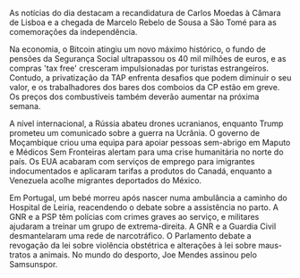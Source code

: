 As notícias do dia destacam a recandidatura de Carlos Moedas à Câmara de Lisboa e a chegada de Marcelo Rebelo de Sousa a São Tomé para as comemorações da independência.

Na economia, o Bitcoin atingiu um novo máximo histórico, o fundo de pensões da Segurança Social ultrapassou os 40 mil milhões de euros, e as compras 'tax free' cresceram impulsionadas por turistas estrangeiros. Contudo, a privatização da TAP enfrenta desafios que podem diminuir o seu valor, e os trabalhadores dos bares dos comboios da CP estão em greve. Os preços dos combustíveis também deverão aumentar na próxima semana.

A nível internacional, a Rússia abateu drones ucranianos, enquanto Trump prometeu um comunicado sobre a guerra na Ucrânia. O governo de Moçambique criou uma equipa para apoiar pessoas sem-abrigo em Maputo e Médicos Sem Fronteiras alertam para uma crise humanitária no norte do país. Os EUA acabaram com serviços de emprego para imigrantes indocumentados e aplicaram tarifas a produtos do Canadá, enquanto a Venezuela acolhe migrantes deportados do México.

Em Portugal, um bebé morreu após nascer numa ambulância a caminho do Hospital de Leiria, reacendendo o debate sobre a assistência no parto. A GNR e a PSP têm polícias com crimes graves ao serviço, e militares ajudaram a treinar um grupo de extrema-direita. A GNR e a Guardia Civil desmantelaram uma rede de narcotráfico. O Parlamento debate a revogação da lei sobre violência obstétrica e alterações à lei sobre maus-tratos a animais. No mundo do desporto, Joe Mendes assinou pelo Samsunspor.
